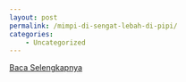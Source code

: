```yaml
---
layout: post
permalink: /mimpi-di-sengat-lebah-di-pipi/
categories:
    - Uncategorized
---
```


[Baca Selengkapnya](/10)